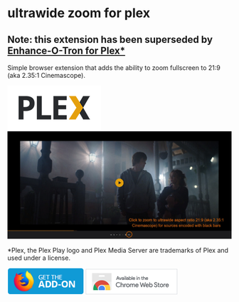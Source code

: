 # ultrawide zoom for plex 

## Note: this extension has been superseded by [Enhance-O-Tron for Plex*](https://github.com/conceptualspace/enhance-o-tron-for-plex)

Simple browser extension that adds the ability to zoom fullscreen to 21:9 (aka 2.35:1 Cinemascope).

![alt tag](https://raw.githubusercontent.com/conceptualspace/ultrawide-zoom-for-plex/master/plex-logo-flat-small.png)
![alt tag](https://raw.githubusercontent.com/conceptualspace/ultrawide-zoom-for-plex/master/screenshot.jpg)

*Plex, the Plex Play logo and Plex Media Server are trademarks of Plex and used under a license.

<a href='https://addons.mozilla.org/en-US/firefox/addon/ultrawide-zoom-for-plex/'><img alt='Get it for Firefox' src='https://github.com/conceptualspace/nightlight/raw/master/assets/ff-badge.png'/></a> <a href='https://chrome.google.com/webstore/detail/zoom-for-plex/ladphcofobfgcekdodaadlgkfhmdonid'><img alt='Get it for Chrome' src='https://github.com/conceptualspace/nightlight/raw/master/assets/chrome-badge.png'/></a>
